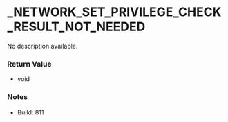 # _NETWORK_SET_PRIVILEGE_CHECK_RESULT_NOT_NEEDED

No description available.

### Return Value
* void

### Notes
* Build: 811

